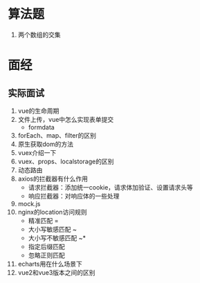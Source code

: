 # 算法题
1. 两个数组的交集

# 面经
## 实际面试
1. vue的生命周期
2. 文件上传，vue中怎么实现表单提交
    - formdata
3. forEach、map、filter的区别
4. 原生获取dom的方法
5. vuex介绍一下
6. vuex、props、localstorage的区别
7. 动态路由
8. axios的拦截器有什么作用
    - 请求拦截器：添加统一cookie，请求体加验证、设置请求头等
    - 响应拦截器：对响应体的一些处理
9. mock.js
10. nginx的location访问规则
    - 精准匹配 = 
    - 大小写敏感匹配 ~
    - 大小写不敏感匹配 ~*
    - 指定后缀匹配
    - 忽略正则匹配
11. echarts用在什么场景下
12. vue2和vue3版本之间的区别